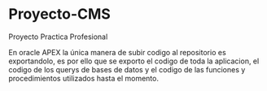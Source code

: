 # Proyecto-CMS
Proyecto Practica Profesional


En oracle APEX la única manera de subir codigo al repositorio es exportandolo, es por ello que se exporto el codigo de toda la aplicacion, el codigo de los querys de bases de datos y el codigo de las funciones y procedimientos utilizados hasta el momento. 
